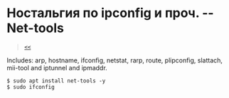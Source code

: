 # Ностальгия по ipconfig и проч. -- Net-tools

> [`<<`](../index.md)

Includes: arp, hostname, ifconfig, netstat, rarp, route, plipconfig, slattach, mii-tool and iptunnel and ipmaddr.

```  
$ sudo apt install net-tools -y
$ sudo ifconfig
```
